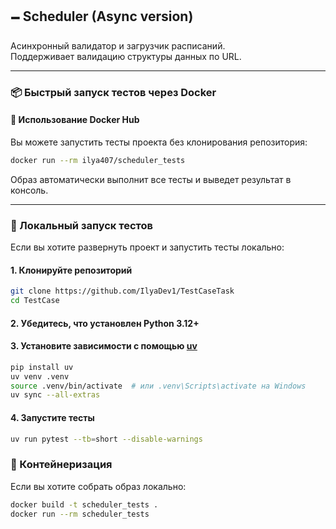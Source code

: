 ## 🗕 Scheduler (Async version)

Асинхронный валидатор и загрузчик расписаний.  
Поддерживает валидацию структуры данных по URL.

---

### 📦 Быстрый запуск тестов через Docker

#### 🐳 Использование Docker Hub

Вы можете запустить тесты проекта без клонирования репозитория:

```bash
docker run --rm ilya407/scheduler_tests
```

Образ автоматически выполнит все тесты и выведет результат в консоль.

---

### 🧪 Локальный запуск тестов

Если вы хотите развернуть проект и запустить тесты локально:

#### 1. Клонируйте репозиторий

```bash
git clone https://github.com/IlyaDev1/TestCaseTask
cd TestCase
```

#### 2. Убедитесь, что установлен Python 3.12+

#### 3. Установите зависимости с помощью [uv](https://github.com/astral-sh/uv)

```bash
pip install uv
uv venv .venv
source .venv/bin/activate  # или .venv\Scripts\activate на Windows
uv sync --all-extras
```

#### 4. Запустите тесты

```bash
uv run pytest --tb=short --disable-warnings
```

### 🚀 Контейнеризация

Если вы хотите собрать образ локально:

```bash
docker build -t scheduler_tests .
docker run --rm scheduler_tests
```
